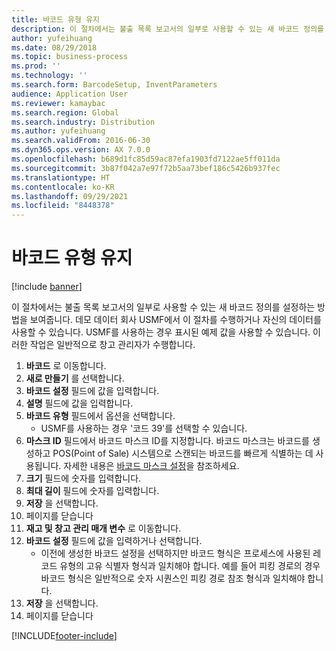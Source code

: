 ```yaml
---
title: 바코드 유형 유지
description: 이 절차에서는 불출 목록 보고서의 일부로 사용할 수 있는 새 바코드 정의를 설정하는 방법을 보여줍니다.
author: yufeihuang
ms.date: 08/29/2018
ms.topic: business-process
ms.prod: ''
ms.technology: ''
ms.search.form: BarcodeSetup, InventParameters
audience: Application User
ms.reviewer: kamaybac
ms.search.region: Global
ms.search.industry: Distribution
ms.author: yufeihuang
ms.search.validFrom: 2016-06-30
ms.dyn365.ops.version: AX 7.0.0
ms.openlocfilehash: b689d1fc85d59ac87efa1903fd7122ae5ff011da
ms.sourcegitcommit: 3b87f042a7e97f72b5aa73bef186c5426b937fec
ms.translationtype: HT
ms.contentlocale: ko-KR
ms.lasthandoff: 09/29/2021
ms.locfileid: "8448378"
---
```

# <a name="maintain-bar-code-types"></a>바코드 유형 유지

[!include [banner](../../includes/banner.md)]

이 절차에서는 불출 목록 보고서의 일부로 사용할 수 있는 새 바코드 정의를 설정하는 방법을 보여줍니다. 데모 데이터 회사 USMF에서 이 절차를 수행하거나 자신의 데이터를 사용할 수 있습니다. USMF를 사용하는 경우 표시된 예제 값을 사용할 수 있습니다. 이러한 작업은 일반적으로 창고 관리자가 수행합니다.

1. **바코드** 로 이동합니다.
1. **새로 만들기** 를 선택합니다.
1. **바코드 설정** 필드에 값을 입력합니다.
1. **설명** 필드에 값을 입력합니다.
1. **바코드 유형** 필드에서 옵션을 선택합니다.
    * USMF를 사용하는 경우 '코드 39'를 선택할 수 있습니다.
1. **마스크 ID** 필드에서 바코드 마스크 ID를 지정합니다. 바코드 마스크는 바코드를 생성하고 POS(Point of Sale) 시스템으로 스캔되는 바코드를 빠르게 식별하는 데 사용됩니다. 자세한 내용은 [바코드 마스크 설정](../../../commerce/set-up-bar-code-masks.md)을 참조하세요.
1. **크기** 필드에 숫자를 입력합니다.
1. **최대 길이** 필드에 숫자를 입력합니다.
1. **저장** 을 선택합니다.
1. 페이지를 닫습니다
1. **재고 및 창고 관리 매개 변수** 로 이동합니다.
1. **바코드 설정** 필드에 값을 입력하거나 선택합니다.
    * 이전에 생성한 바코드 설정을 선택하지만 바코드 형식은 프로세스에 사용된 레코드 유형의 고유 식별자 형식과 일치해야 합니다. 예를 들어 피킹 경로의 경우 바코드 형식은 일반적으로 숫자 시퀀스인 피킹 경로 참조 형식과 일치해야 합니다.  
1. **저장** 을 선택합니다.
1. 페이지를 닫습니다



[!INCLUDE[footer-include](../../../includes/footer-banner.md)]
